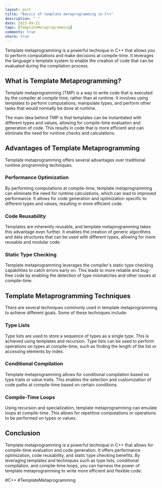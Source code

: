 ```yaml
---
layout: post
title: "Basics of template metaprogramming in C++"
description: " "
date: 2023-09-22
tags: [TemplateMetaprogramming]
comments: true
share: true
---
```


Template metaprogramming is a powerful technique in C++ that allows you to perform computations and make decisions at compile-time. It leverages the language's template system to enable the creation of code that can be evaluated during the compilation process.

## What is Template Metaprogramming?

Template metaprogramming (TMP) is a way to write code that is executed by the compiler at compile time, rather than at runtime. It involves using templates to perform computations, manipulate types, and perform other tasks that would normally be done at runtime.

The main idea behind TMP is that templates can be instantiated with different types and values, allowing for compile-time evaluation and generation of code. This results in code that is more efficient and can eliminate the need for runtime checks and calculations.

## Advantages of Template Metaprogramming

Template metaprogramming offers several advantages over traditional runtime programming techniques. 

### Performance Optimization
By performing computations at compile-time, template metaprogramming can eliminate the need for runtime calculations, which can lead to improved performance. It allows for code generation and optimization specific to different types and values, resulting in more efficient code.

### Code Reusability
Templates are inherently reusable, and template metaprogramming takes this advantage even further. It enables the creation of generic algorithms and data structures that can be used with different types, allowing for more reusable and modular code.

### Static Type Checking
Template metaprogramming leverages the compiler's static type checking capabilities to catch errors early on. This leads to more reliable and bug-free code by enabling the detection of type mismatches and other issues at compile-time.

## Template Metaprogramming Techniques

There are several techniques commonly used in template metaprogramming to achieve different goals. Some of these techniques include:

### Type Lists
Type lists are used to store a sequence of types as a single type. This is achieved using templates and recursion. Type lists can be used to perform operations on types at compile-time, such as finding the length of the list or accessing elements by index.

### Conditional Compilation
Template metaprogramming allows for conditional compilation based on type traits or value traits. This enables the selection and customization of code paths at compile-time based on certain conditions.

### Compile-Time Loops
Using recursion and specialization, template metaprogramming can emulate loops at compile-time. This allows for repetitive computations or operations to be performed on types or values.

## Conclusion

Template metaprogramming is a powerful technique in C++ that allows for compile-time evaluation and code generation. It offers performance optimization, code reusability, and static type checking benefits. By leveraging templates and techniques such as type lists, conditional compilation, and compile-time loops, you can harness the power of template metaprogramming to write more efficient and flexible code.

#C++ #TemplateMetaprogramming